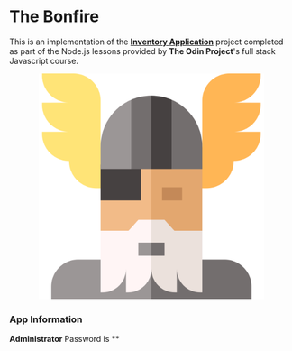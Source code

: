 # The Bonfire

This is an implementation of the <b><a href = "https://www.theodinproject.com/lessons/nodejs-inventory-application"> Inventory Application</a></b>
project completed as part of the Node.js lessons provided by <b>The Odin Project</b>'s full stack Javascript course.

<p align = "center"> <img src = "./public/images/odin.png" width = "400" height = "400"> </p>

### App Information

**Administrator** Password is \*\*
